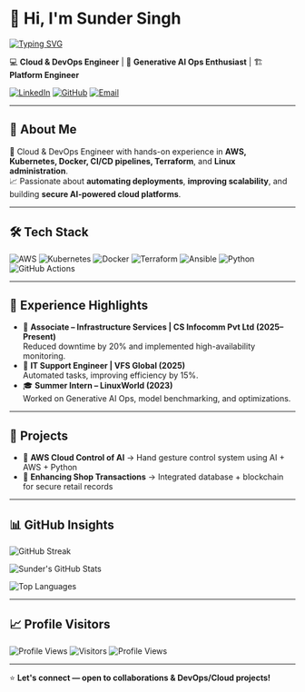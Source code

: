 # 👋 Hi, I'm Sunder Singh  

[![Typing SVG](https://readme-typing-svg.herokuapp.com?size=24&color=1ED760&width=600&lines=Cloud+%26+DevOps+Engineer;AI+Ops+%7C+Generative+AI;Open+Source+Contributor;Platform+Engineering+Enthusiast)](https://git.io/typing-svg)

💻 **Cloud & DevOps Engineer** | 🚀 **Generative AI Ops Enthusiast** | 🏗 **Platform Engineer**

[![LinkedIn](https://img.shields.io/badge/LinkedIn-blue?logo=linkedin&style=flat)](https://linkedin.com/in/sundersingh27)
[![GitHub](https://img.shields.io/badge/GitHub-000?logo=github&style=flat)](https://github.com/SunderSingh27)
[![Email](https://img.shields.io/badge/Email-sunder.sarari%40gmail.com-D14836?logo=gmail&logoColor=white)](mailto:sunder.sarari@gmail.com)

---

## 🚀 About Me
🔧 Cloud & DevOps Engineer with hands-on experience in **AWS, Kubernetes, Docker, CI/CD pipelines, Terraform**, and **Linux administration**.  
📈 Passionate about **automating deployments**, **improving scalability**, and building **secure AI-powered cloud platforms**.

---

## 🛠 Tech Stack
![AWS](https://img.shields.io/badge/AWS-%23FF9900.svg?style=for-the-badge&logo=amazon-aws&logoColor=white)
![Kubernetes](https://img.shields.io/badge/Kubernetes-326ce5.svg?style=for-the-badge&logo=kubernetes&logoColor=white)
![Docker](https://img.shields.io/badge/Docker-2496ED.svg?style=for-the-badge&logo=docker&logoColor=white)
![Terraform](https://img.shields.io/badge/Terraform-623CE4.svg?style=for-the-badge&logo=terraform&logoColor=white)
![Ansible](https://img.shields.io/badge/Ansible-EE0000.svg?style=for-the-badge&logo=ansible&logoColor=white)
![Python](https://img.shields.io/badge/Python-3776AB.svg?style=for-the-badge&logo=python&logoColor=white)
![GitHub Actions](https://img.shields.io/badge/GitHub%20Actions-2088FF.svg?style=for-the-badge&logo=github-actions&logoColor=white)

---

## 💼 Experience Highlights
- 🏢 **Associate – Infrastructure Services | CS Infocomm Pvt Ltd (2025–Present)**  
  Reduced downtime by 20% and implemented high-availability monitoring.
- 🏢 **IT Support Engineer | VFS Global (2025)**  
  Automated tasks, improving efficiency by 15%.
- 🎓 **Summer Intern – LinuxWorld (2023)**  
  Worked on Generative AI Ops, model benchmarking, and optimizations.

---

## 🌟 Projects
- 🤖 **AWS Cloud Control of AI** → Hand gesture control system using AI + AWS + Python  
- 🛒 **Enhancing Shop Transactions** → Integrated database + blockchain for secure retail records  

---

## 📊 GitHub Insights
![GitHub Streak](https://github-readme-streak-stats.herokuapp.com?user=SunderSingh27&theme=tokyonight)

![Sunder's GitHub Stats](https://github-readme-stats.vercel.app/api?username=SunderSingh27&show_icons=true&theme=tokyonight)

![Top Languages](https://github-readme-stats.vercel.app/api/top-langs/?username=SunderSingh27&layout=compact&theme=tokyonight)

---

## 📈 Profile Visitors
![Profile Views](https://api.countapi.xyz/hit/SunderSingh27/SunderSingh27)
![Visitors](https://img.shields.io/badge/dynamic/json?color=brightgreen&label=Profile%20Views&query=value&url=https://api.countapi.xyz/hit/SunderSingh27/SunderSingh27)
![Profile Views](https://komarev.com/ghpvc/?username=SunderSingh27&label=Profile%20Views&color=0e75b6&style=flat)

---

⭐ **Let's connect — open to collaborations & DevOps/Cloud projects!**

